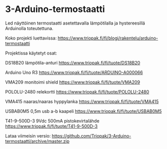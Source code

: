 # 3-Arduino-termostaatti
Led näyttöinen termostaatti asetettavalla lämpötilalla ja hystereesillä Arduinolla toteutettuna.

Koko projekti luettavissa: 
https://www.triopak.fi/fi/blogi/rakentelu/arduino-termostaatti

Projektissa käytetyt osat:

DS18B20 lämpötila-anturi https://www.triopak.fi/fi/tuote/DS18B20

Arduino Uno R3 https://www.triopak.fi/fi/tuote/ARDUINO-A000066

VMA209 monitoimi shield https://www.triopak.fi/fi/tuote/VMA209

POLOLU-2480 relekortti https://www.triopak.fi/fi/tuote/POLOLU-2480

VMA415 naaras/naaras hyppylanka https://www.triopak.fi/fi/tuote/VMA415

USBAB0M5 0,5m usb a-b kaapeli https://www.triopak.fi/fi/tuote/USBAB0M5

T41-9-500D-3 9Vdc 500mA pistokevirtalähde https://www.triopak.fi/fi/tuote/T41-9-500D-3


Lataa viimeisin versio: https://github.com/Triopak/3-Arduino-termostaatti/archive/master.zip
